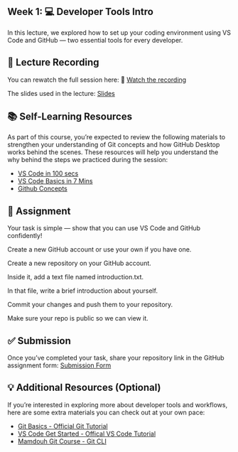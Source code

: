 

## Week 1: 💻 Developer Tools Intro
In this lecture, we explored how to set up your coding environment using VS Code and GitHub — two essential tools for every developer.

## 🎥 Lecture Recording

You can rewatch the full session here:
🔗 [Watch the recording](https://drive.google.com/file/d/1uHNkAmP1hn1Xhwky9uwhgUMFRyLcpO2R/view?usp=sharing)

The slides used in the lecture:
[Slides](https://github.com/Turk8i/Programming-Club-Dev-Tools-Intro/blob/main/Dev%20Tools%20Intro.pdf)


## 📚 Self-Learning Resources

As part of this course, you’re expected to review the following materials to strengthen your understanding of Git concepts and how GitHub Desktop works behind the scenes.
These resources will help you understand the why behind the steps we practiced during the session:

- [VS Code in 100 secs](https://www.youtube.com/watch?v=KMxo3T_MTvY&pp=ygUPdnNjb2RlIHR1dG9yaWFs)
- [VS Code Basics in 7 Mins](https://youtu.be/B-s71n0dHUk)
- [Github Concepts](https://youtu.be/yPCGMzkpzLA)

## 🧠 Assignment

Your task is simple — show that you can use VS Code and GitHub confidently!

Create a new GitHub account or use your own if you have one.

Create a new repository on your GitHub account.

Inside it, add a text file named introduction.txt.

In that file, write a brief introduction about yourself.

Commit your changes and push them to your repository.

Make sure your repo is public so we can view it.


## ✅ Submission

Once you’ve completed your task, share your repository link in the GitHub assignment form:
[Submission Form](https://forms.cloud.microsoft/r/csPkD6f8s8)



## 💡 Additional Resources (Optional)

If you’re interested in exploring more about developer tools and workflows, here are some extra materials you can check out at your own pace:
- [Git Basics - Official Git Tutorial](https://git-scm.com/docs/gittutorial)
- [VS Code Get Started - Offical VS Code Tutorial](https://code.visualstudio.com/docs/getstarted/getting-started)
- [Mamdouh Git Course - Git CLI](https://www.youtube.com/watch?v=qCp9QpVeJPE)
